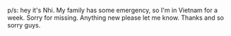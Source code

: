 p/s: hey it's Nhi. My family has some emergency, so I'm in Vietnam for a week. Sorry for missing. Anything new please let me know. Thanks and so sorry guys.
